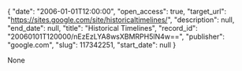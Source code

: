 {
  "date": "2006-01-01T12:00:00", 
  "open_access": true, 
  "target_url": "https://sites.google.com/site/historicaltimelines/", 
  "description": null, 
  "end_date": null, 
  "title": "Historical Timelines", 
  "record_id": "20060101T120000/nEzEzLYA8wsXBMRPH5lN4w==", 
  "publisher": "google.com", 
  "slug": 117342251, 
  "start_date": null
}

None